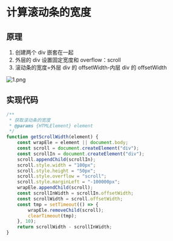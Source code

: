 # 计算滚动条的宽度

## 原理

1. 创建两个 div 嵌套在一起
2. 外层的 div 设置固定宽度和 overflow：scroll
3. 滚动条的宽度=外层 div 的 offsetWidth-内层 div 的 offsetWidth

![1.png](/images/basic/js/scrollbar-width/1.png)

## 实现代码

```js
/**
 * 获取滚动条的宽度
 * @params {HTMLElement} element
 */
function getScrollWidth(element) {
    const wrapEle = element || document.body;
    const scroll = document.createElement("div");
    const scrollIn = document.createElement("div");
    scroll.appendChild(scrollIn);
    scroll.style.width = "100px";
    scroll.style.height = "50px";
    scroll.style.overflow = "scroll";
    scroll.style.marginLeft = "-100000px";
    wrapEle.appendChild(scroll);
    const scrollInWidth = scrollIn.offsetWidth;
    const scrollWidth = scroll.offsetWidth;
    const tmp = setTimeout(() => {
        wrapEle.removeChild(scroll);
        clearTimeout(tmp);
    }, 10);
    return scrollWidth - scrollInWidth;
}
```
